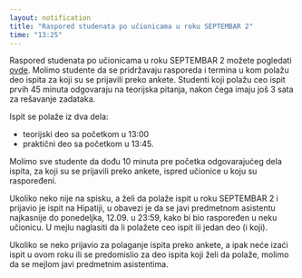 ```yaml
---
layout: notification
title: "Raspored studenata po učionicama u roku SEPTEMBAR 2"
time: "13:25"
---
```


Raspored studenata po učionicama u roku SEPTEMBAR 2 možete pogledati [ovde](../../../ispiti/rasporedi/sep2.pdf). Molimo studente da se pridržavaju rasporeda i termina u kom polažu deo ispita za koji su se prijavili preko ankete. Studenti koji polažu ceo ispit prvih 45 minuta odgovaraju na teorijska pitanja, nakon čega imaju još 3 sata za rešavanje zadataka.

Ispit se polaže iz dva dela:
- teorijski deo sa početkom u 13:00
- praktični deo sa početkom u 13:45.

Molimo sve studente da dođu 10 minuta pre početka odgovarajućeg dela ispita, za koji su se prijavili preko ankete, ispred učionice u koju su raspoređeni.

Ukoliko neko nije na spisku, a želi da polaže ispit u roku SEPTEMBAR 2 i prijavio je ispit na Hipatiji, u obavezi je da se javi predmetnom asistentu najkasnije do ponedeljka, 12.09. u 23:59, kako bi bio raspoređen u neku učionicu. U mejlu naglasiti da li polažete ceo ispit ili jedan deo (i koji).

Ukoliko se neko prijavio za polaganje ispita preko ankete, a ipak neće izaći ispit u ovom roku ili se predomislio za deo ispita koji želi da polaže, molimo da se mejlom javi predmetnim asistentima. 